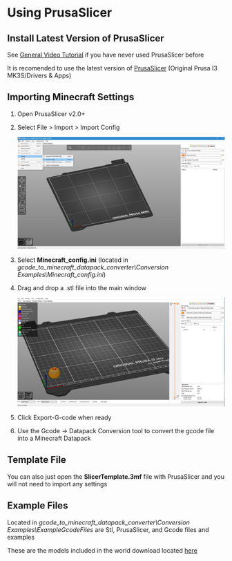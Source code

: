 # Using PrusaSlicer

## Install Latest Version of PrusaSlicer

See [General Video Tutorial](https://www.youtube.com/watch?v=kvu1V99MIIU&feature=emb_title) if you have never used PrusaSlicer before

It is recomended to use the latest version of  [PrusaSlicer](https://www.prusa3d.com/drivers/) (Original Prusa I3 MK3S/Drivers & Apps)

## Importing Minecraft Settings

1. Open PrusaSlicer v2.0+
2. Select File > Import > Import Config

   ![Import Settings](Resources/Images/Screenshots/Import_Settings/Import_Settings.png)

3. Select **Minecraft_config.ini** (located in *gcode_to_minecraft_datapack_converter\Conversion Examples\Minecraft_config.ini*)
4. Drag and drop a .stl file into the main window

   ![Final Results](Resources/Images/Screenshots/Import_Settings/Final_Results.png)

5. Click Export-G-code when ready
6. Use the Gcode -> Datapack Conversion tool to convert the gcode file into a Minecraft Datapack

## Template File

You can also just open the **SlicerTemplate.3mf** file with PrusaSlicer and you will not need to import any settings

## Example Files

Located in *gcode_to_minecraft_datapack_converter\Conversion Examples\ExampleGcodeFiles* are Stl, PrusaSlicer, and Gcode files and examples

These are the models included in the world download located [here](https://github.com/MrJohnWeez/3D_Printer_Emulator_In_Minecraft/releases)
